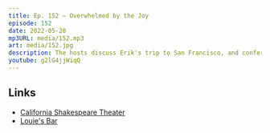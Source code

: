 ```yaml
---
title: Ep. 152 – Overwhelmed by the Joy
episode: 152
date: 2022-05-20
mp3URL: media/152.mp3
art: media/152.jpg
description: The hosts discuss Erik's trip to San Francisco, and conference experiences, all gender bathrooms, brand marketing, bars in San Francisco, and Erik's future travel plans to Salt Lake City and Atlanta.
youtube: g2lG4jjWiqQ
---
```


## Links

- [California Shakespeare Theater](http://www.calshakes.org)
- [Louie's Bar](http://www.pourguys.com/louies-bar)
